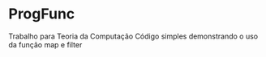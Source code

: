 # ProgFunc
Trabalho para Teoria da Computação
Código simples demonstrando o uso da função map e filter
